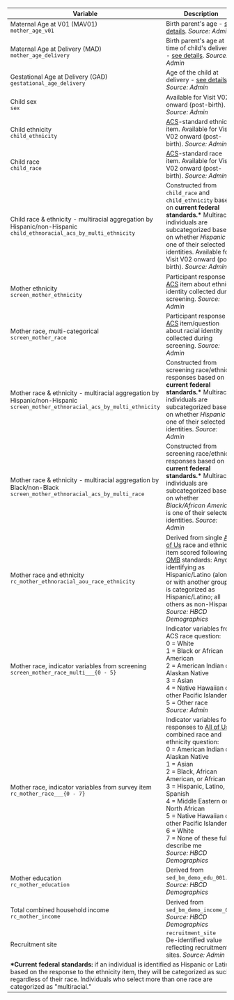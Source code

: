 <table style="width: 100%; border-collapse: collapse; table-layout: fixed; font-size: 14px;">
<thead>
  <tr>
    <th>Variable</th>
    <th>Description</th>
  </tr>
</thead>
<tbody>
<tr>
<td style="word-wrap: break-word; white-space: normal;">Maternal Age at V01 (MAV01)<br><code>mother_age_v01</code></td>
<td style="word-wrap: break-word; white-space: normal;">Birth parent's age - <a href="../../agevariables/#basic-demographics">see details</a>. <i>Source: Admin</i></td>
</tr>
<tr>
<td style="word-wrap: break-word; white-space: normal;">Maternal Age at Delivery (MAD)<br><code>mother_age_delivery</code></td>
<td style="word-wrap: break-word; white-space: normal;">Birth parent's age at time of child's delivery - <a href="../../agevariables/#basic-demographics">see details</a>. <i>Source: Admin</i></td>
</tr>
<tr>
<td style="word-wrap: break-word; white-space: normal;">Gestational Age at Delivery (GAD)<br><code>gestational_age_delivery</code></td>
<td style="word-wrap: break-word; white-space: normal;">Age of the child at delivery - <a href="../../agevariables/#basic-demographics">see details</a>. <i>Source: Admin</i></td>
</tr>
<tr>
<td>Child sex<br><code>sex</code></td>
<td style="word-wrap: break-word; white-space: normal;">Available for Visit V02 onward (post-birth). <i>Source: Admin</i></td>
</tr>
<tr>
<td>Child ethnicity<br><code>child_ethnicity</code></td>
<td style="word-wrap: break-word; white-space: normal;"><a href="https://www.census.gov/programs-surveys/acs.html">ACS</a>-standard ethnicity item. Available for Visit V02 onward (post-birth). <i>Source: Admin</i></td>
</tr>
<tr>
<td>Child race<br><code>child_race</code></td>
<td style="word-wrap: break-word; white-space: normal;"><a href="https://www.census.gov/programs-surveys/acs.html">ACS</a>-standard race item. Available for Visit V02 onward (post-birth). <i>Source: Admin</i></td>
</tr>
<tr>
<td style="word-wrap: break-word; white-space: normal;">Child race & ethnicity - multiracial aggregation by Hispanic/non-Hispanic<br><code>child_ethnoracial_acs_by_multi_ethnicity</code></td>
<td style="word-wrap: break-word; white-space: normal;">Constructed from <code>child_race</code> and <code>child_ethnicity</code> based on <b>current federal standards.*</b> Multiracial individuals are subcategorized based on whether <i>Hispanic</i> is one of their selected identities. Available for Visit V02 onward (post-birth). <i>Source: Admin</i></td>
</tr>
<tr>
<td>Mother ethnicity<br><code>screen_mother_ethnicity</code></td>
<td style="word-wrap: break-word; white-space: normal;">Participant response to <a href="https://www.census.gov/programs-surveys/acs.html">ACS</a> item about ethnic identity collected during screening. <i>Source: Admin</i></td>
</tr>
<tr>
<td style="word-wrap: break-word; white-space: normal;">Mother race, multi-categorical<br><code>screen_mother_race</code></td>
<td style="word-wrap: break-word; white-space: normal;">Participant response to <a href="https://www.census.gov/programs-surveys/acs.html">ACS</a> item/question about racial identity collected during screening. <i>Source: Admin</i></td>
</tr>
<tr>
<td style="word-wrap: break-word; white-space: normal;">Mother race & ethnicity - multiracial aggregation by Hispanic/non-Hispanic<br><code>screen_mother_ethnoracial_acs_by_multi_ethnicity</code></td>
<td style="word-wrap: break-word; white-space: normal;">Constructed from screening race/ethnicity responses based on <b>current federal standards.*</b> Multiracial individuals are subcategorized based on whether <i>Hispanic</i> is one of their selected identities. <i>Source: Admin</i></td>
</tr>
<tr>
<td style="word-wrap: break-word; white-space: normal;">Mother race & ethnicity - multiracial aggregation by Black/non-Black<br><code>screen_mother_ethnoracial_acs_by_multi_race</code></td>
<td style="word-wrap: break-word; white-space: normal;">Constructed from screening race/ethnicity responses based on <b>current federal standards.*</b> Multiracial individuals are subcategorized based on whether <i>Black/African American</i> is one of their selected identities. <i>Source: Admin</i></td>
</tr>
<tr>
<td style="word-wrap: break-word; white-space: normal;">Mother race and ethnicity<br><code>rc_mother_ethnoracial_aou_race_ethnicity</code></td>
<td style="word-wrap: break-word; white-space: normal;">Derived from single <a class="in-cell-link" href="https://support.researchallofus.org/hc/en-us/articles/360039299632-Race-and-ethnicity-generalizations" target="_blank">All of Us</a> race and ethnicity item scored following <a href="https://www.federalregister.gov/documents/2023/01/27/2023-01635/initial-proposals-for-updating-ombs-race-and-ethnicity-statistical-standards">OMB</a> standards: Anyone identifying as Hispanic/Latino (alone or with another group) is categorized as Hispanic/Latino; all others as non-Hispanic. <i>Source: HBCD Demographics</i></td>
</tr>
<tr>
<td style="word-wrap: break-word; white-space: normal;">Mother race, indicator variables from screening<br><code>screen_mother_race_multi___{0 - 5}</code></td>
<td style="word-wrap: break-word; white-space: normal;">Indicator variables from ACS race question:<br>
0 = White<br>
1 = Black or African American<br>
2 = American Indian or Alaskan Native<br>
3 = Asian<br>
4 = Native Hawaiian or other Pacific Islander<br>
5 = Other race<br>
<i>Source: Admin</i></td>
</tr>
<tr>
<td style="word-wrap: break-word; white-space: normal;">Mother race, indicator variables from survey item<br><code>rc_mother_race___{0 - 7}</code></td>
<td style="word-wrap: break-word; white-space: normal;">Indicator variables for responses to <a class="in-cell-link" href="https://support.researchallofus.org/hc/en-us/articles/360039299632-Race-and-ethnicity-generalizations" target="_blank">All of Us</a> combined race and ethnicity question:<br>
0 = American Indian or Alaskan Native<br>
1 = Asian<br>
2 = Black, African American, or African<br>
3 = Hispanic, Latino, or Spanish<br>
4 = Middle Eastern or North African<br>
5 = Native Hawaiian or other Pacific Islander<br>
6 = White<br>
7 = None of these fully describe me<br>
<i>Source: HBCD Demographics</i></td>
</tr>
<tr>
<td>Mother education<br><code>rc_mother_education</code></td>
<td style="word-wrap: break-word; white-space: normal;">Derived from <code>sed_bm_demo_edu_001</code>. <i>Source: HBCD Demographics</i></td>
</tr>
<tr>
<td style="word-wrap: break-word; white-space: normal;">Total combined household income<br><code>rc_mother_income</code></td>
<td style="word-wrap: break-word; white-space: normal;">Derived from <code>sed_bm_demo_income_002</code>. <i>Source: HBCD Demographics</i></td>
</tr>
<tr>
<td>Recruitment site</td>
<td style="word-wrap: break-word; white-space: normal;"><code>recruitment_site</code><br>De-identified value reflecting recruitment sites. <i>Source: Admin</i></td>
</tr>
<tr>
<td colspan="2" style="word-wrap: break-word; white-space: normal;">
<b>*Current federal standards:</b> if an individual is identified as Hispanic or Latino based on the response to the ethnicity item, they will be categorized as such, regardless of their race. Individuals who select more than one race are categorized as "multiracial."</td>
</tr>
</tbody>
</table>


